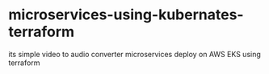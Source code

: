 # microservices-using-kubernates-terraform
its simple video to audio converter microservices deploy on AWS EKS using terraform
